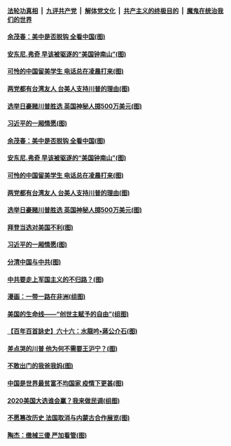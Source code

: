 ####  [法轮功真相](../../../../basic/blob/master/README.md?t=11041131) &nbsp;|&nbsp; [九评共产党](../../../../9ping.md/blob/master/README.md?t=11041131) &nbsp;|&nbsp; [解体党文化](../../../../jtdwh.md/blob/master/README.md?t=11041131)  &nbsp;|&nbsp; [共产主义的终极目的](../../../../gczydzjmd.md/blob/master/README.md?t=11041131) &nbsp;|&nbsp; [魔鬼在统治我们的世界](../../../../mgztzwmdsj.md/blob/master/README.md?t=11041131) 

#### [余茂春：美中是否脱钩 全看中国(图)](../pages/p4/951380.md?t=11041131) 

#### [安东尼.弗奇 早该被驱逐的“美国钟南山”(图)](../pages/p4/951386.md?t=11041131) 

#### [可怜的中国留美学生 电话总在凌晨打来(图)](../pages/p4/951383.md?t=11041131) 

#### [两党都有台湾友人 台美人支持川普的理由(图)](../pages/p4/951377.md?t=11041131) 

#### [选举日豪赌川普胜选 英国神秘人掷500万美元(图)](../pages/p4/951372.md?t=11041131) 

#### [习近平的一厢情愿(图)](../pages/p4/951272.md?t=11041131) 

#### [余茂春：美中是否脱钩 全看中国(图)](../pages/p4/951380.md?t=11041131) 

#### [安东尼.弗奇 早该被驱逐的“美国钟南山”(图)](../pages/p4/951386.md?t=11041131) 

#### [可怜的中国留美学生 电话总在凌晨打来(图)](../pages/p4/951383.md?t=11041131) 

#### [两党都有台湾友人 台美人支持川普的理由(图)](../pages/p4/951377.md?t=11041131) 

#### [选举日豪赌川普胜选 英国神秘人掷500万美元(图)](../pages/p4/951372.md?t=11041131) 

#### [拜登当选对美国不利(图)](../pages/p4/951371.md?t=11041131) 



#### [习近平的一厢情愿(图)](../pages/p4/951272.md?t=11041131) 

#### [分清中国与中共(图)](../pages/p4/951269.md?t=11041131) 

#### [中共要走上军国主义的不归路？(图)](../pages/p4/951261.md?t=11041131) 

#### [漫画：一带一路在非洲(组图)](../pages/p4/951259.md?t=11041131) 

#### [美国的生命线——“创世主赋予的自由”(组图)](../pages/p4/950590.md?t=11041131) 

#### [【百年百首詠史】六十六：水龍吟•蔣公介石(图)](../pages/p4/951252.md?t=11041131) 

#### [差点哭的川普 他为何不需要王沪宁？(图)](../pages/p4/951194.md?t=11041131) 

#### [不敢出门的我爸我妈(图)](../pages/p4/951140.md?t=11041131) 

#### [中国是世界最贫富不均国家 疫情下更甚(图)](../pages/p4/951139.md?t=11041131) 

#### [2020美国大选谁会赢？我来做民调(组图)](../pages/p4/951146.md?t=11041131) 

#### [不愿篡改历史 法国取消与内蒙古合作展览(图)](../pages/p4/951142.md?t=11041131) 

#### [陶杰：缴械三傻 严加看管(图)](../pages/p4/951141.md?t=11041131) 

